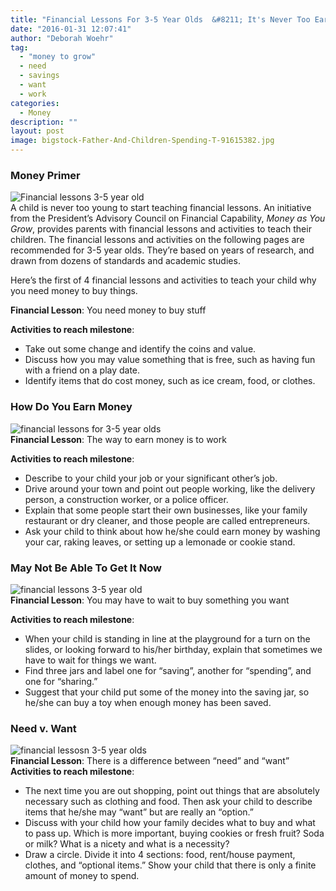 ```yaml
---
title: "Financial Lessons For 3-5 Year Olds  &#8211; It's Never Too Early To Start"
date: "2016-01-31 12:07:41"
author: "Deborah Woehr"
tag:
  - "money to grow"
  - need
  - savings
  - want
  - work
categories:
  - Money
description: ""
layout: post
image: bigstock-Father-And-Children-Spending-T-91615382.jpg
---
```


### Money Primer

![Financial lessons 3-5 year old](http://moderntips.com/wp-content/uploads/2016/01/bigstock-Family-Looking-At-Clothes-On-R-92606243.jpg)  
A child is never too young to start teaching financial lessons. An initiative from the President’s Advisory Council on Financial Capability, _Money as You Grow_, provides parents with financial lessons and activities to teach their children. The financial lessons and activities on the following pages are recommended for 3-5 year olds. They’re based on years of research, and drawn from dozens of standards and academic studies.

Here’s the first of 4 financial lessons and activities to teach your child why you need money to buy things.

**Financial Lesson**: You need money to buy stuff

**Activities to reach milestone**:

- Take out some change and identify the coins and value.
- Discuss how you may value something that is free, such as having fun with a friend on a play date.
- Identify items that do cost money, such as ice cream, food, or clothes.

### How Do You Earn Money

![financial lessons for 3-5 year olds](http://moderntips.com/wp-content/uploads/2016/01/bigstock-Children-selling-lemonade-in-f-31898984.jpg)  
**Financial Lesson**: The way to earn money is to work

**Activities to reach milestone**:

- Describe to your child your job or your significant other’s job.
- Drive around your town and point out people working, like the delivery person, a construction worker, or a police officer.
- Explain that some people start their own businesses, like your family restaurant or dry cleaner, and those people are called entrepreneurs.
- Ask your child to think about how he/she could earn money by washing your car, raking leaves, or setting up a lemonade or cookie stand.

### May Not Be Able To Get It Now

![financial lessons 3-5 year old](http://moderntips.com/wp-content/uploads/2016/01/bigstock-Little-Girl-Child-Is-Crying-An-94407440-1024x755.jpg)  
**Financial Lesson**: You may have to wait to buy something you want

**Activities to reach milestone**:

- When your child is standing in line at the playground for a turn on the slides, or looking forward to his/her birthday, explain that sometimes we have to wait for things we want.
- Find three jars and label one for “saving”, another for “spending”, and one for “sharing.”
- Suggest that your child put some of the money into the saving jar, so he/she can buy a toy when enough money has been saved.

### Need v. Want

![financial lessosn 3-5 year olds](http://moderntips.com/wp-content/uploads/2016/01/bigstock-Happy-family-choosing-dairy-pr-98402117-1024x695.jpg)  
**Financial Lesson**: There is a difference between “need” and “want”  
**Activities to reach milestone**:

- The next time you are out shopping, point out things that are absolutely necessary such as clothing and food. Then ask your child to describe items that he/she may “want” but are really an “option.”
- Discuss with your child how your family decides what to buy and what to pass up. Which is more important, buying cookies or fresh fruit? Soda or milk? What is a nicety and what is a necessity?
- Draw a circle. Divide it into 4 sections: food, rent/house payment, clothes, and “optional items.” Show your child that there is only a finite amount of money to spend.
